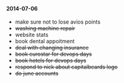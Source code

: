 #### 2014-07-06 ###

- make sure not to lose avios points
- ~~washing machine repair~~
- website stats
- book dental appoitment
- ~~deal with changing insurance~~
- ~~book eurostar for devops days~~
- ~~book hotels for devops days~~
- ~~respond to nick about capitalbeards logo~~
- ~~do june accounts~~
